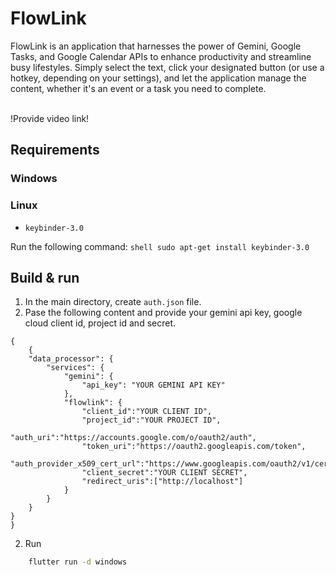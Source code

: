 # FlowLink

FlowLink is an application that harnesses the power of Gemini, Google Tasks, and Google Calendar APIs to enhance productivity and streamline busy lifestyles. Simply select the text, click your designated button (or use a hotkey, depending on your settings), and let the application manage the content, whether it's an event or a task you need to complete.

<br>
!Provide video link!
<br>

## Requirements
### Windows
### Linux
- `keybinder-3.0`

Run the following command:
```shell sudo apt-get install keybinder-3.0```

## Build & run
1. In the main directory, create `auth.json` file.
2. Pase the following content and provide your gemini api key, google cloud client id, project id and secret.
```
{
    {   
    "data_processor": {
        "services": {
            "gemini": {
                "api_key": "YOUR GEMINI API KEY"
            },
            "flowlink": {
                "client_id":"YOUR CLIENT ID",
                "project_id":"YOUR PROJECT ID",
                "auth_uri":"https://accounts.google.com/o/oauth2/auth",
                "token_uri":"https://oauth2.googleapis.com/token",
                "auth_provider_x509_cert_url":"https://www.googleapis.com/oauth2/v1/certs",
                "client_secret":"YOUR CLIENT SECRET",
                "redirect_uris":["http://localhost"]
            }
        }
    }
}
}
```

2. Run
```bash
    flutter run -d windows
```